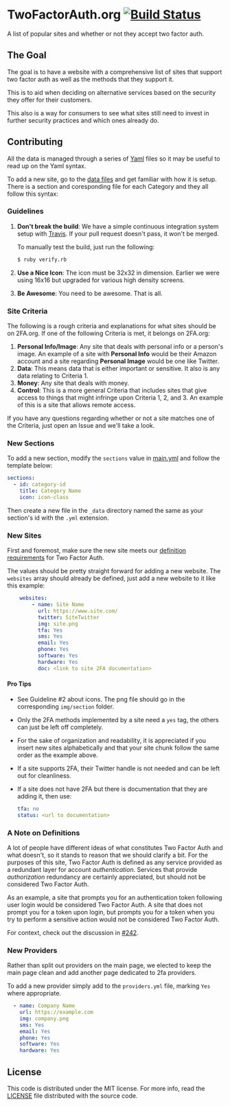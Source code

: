 TwoFactorAuth.org [![Build Status](https://travis-ci.org/jdavis/twofactorauth.png?branch=master)](https://travis-ci.org/jdavis/twofactorauth)
=================

A list of popular sites and whether or not they accept two factor auth.

## The Goal

The goal is to have a website with a comprehensive list of sites that support
two factor auth as well as the methods that they support it.

This is to aid when deciding on alternative services based on the security they
offer for their customers.

This also is a way for consumers to see what sites still need to invest in
further security practices and which ones already do.

## Contributing

All the data is managed through a series of [Yaml][yaml] files so it may be useful to read
up on the Yaml syntax.

To add a new site, go to the [data files](_data/) and get familiar with
how it is setup. There is a section and coresponding file for each Category and they all follow this
syntax:

### Guidelines

1. **Don't break the build**: We have a simple continuous integration system
   setup with [Travis][travis]. If your pull request doesn't pass, it won't be
   merged.

   To manually test the build, just run the following:

    ```bash
    $ ruby verify.rb
    ```

2. **Use a Nice Icon**: The icon must be 32x32 in dimension. Earlier we were
   using 16x16 but upgraded for various high density screens.
3. **Be Awesome**: You need to be awesome. That is all.

### Site Criteria

The following is a rough criteria and explanations for what sites should be on
2FA.org. If one of the following Criteria is met, it belongs on 2FA.org:

1. **Personal Info/Image**: Any site that deals with personal info or a person's
   image. An example of a site with **Personal Info** would be their Amazon
   account and a site regarding **Personal Image** would be one like Twitter.
2. **Data**: This means data that is either important or sensitive. It also is
   any data relating to Criteria 1.
3. **Money**: Any site that deals with money.
4. **Control**: This is a more general Criteria that includes sites that give
   access to things that might infringe upon Criteria 1, 2, and 3. An example of
   this is a site that allows remote access.

If you have any questions regarding whether or not a site matches one of the
Criteria, just open an Issue and we'll take a look.

### New Sections

To add a new section, modify the `sections` value in [main.yml](_data/main.yml)
and follow the template below:

```yml
sections:
  - id: category-id
    title: Category Name
    icon: icon-class
```

Then create a new file in the `_data` directory named the same as your section's id with the `.yml` extension.

### New Sites

First and foremost, make sure the new site meets our [definition requirements](#a-note-on-definitions) for Two Factor Auth.

The values should be pretty straight forward for adding a new website. The
`websites` array should already be defined, just add a new website to it like
this example:

```yml
    websites:
        - name: Site Name
          url: https://www.site.com/
          twitter: SiteTwitter
          img: site.png
          tfa: Yes
          sms: Yes
          email: Yes
          phone: Yes
          software: Yes
          hardware: Yes
          doc: <link to site 2FA documentation>
```

#### Pro Tips

- See Guideline #2 about icons. The png file should go in the corresponding `img/section` folder.

- Only the 2FA methods implemented by a site need a `yes` tag, the others can just be left off completely.

- For the sake of organization and readability, it is appreciated if you insert new sites alphabetically and
that your site chunk follow the same order as the example above.

- If a site supports 2FA, their Twitter handle is not needed and can be left out for cleanliness.

- If a site does not have 2FA but there is documentation that they are adding it, then use:

  ```yml
  tfa: no
  status: <url to documentation>
  ```

### A Note on Definitions

A lot of people have different ideas of what constitutes Two Factor Auth and what doesn't, so it stands to reason that we should clarify a bit. For the purposes of this site, Two Factor Auth is defined as any service provided as a redundant layer for account *authentication*. Services that provide *authorization* redundancy are certainly appreciated, but should not be considered Two Factor Auth.

As an example, a site that prompts you for an authentication token following user login would be considered Two Factor Auth. A site that does not prompt you for a token upon login, but prompts you for a token when you try to perform a sensitive action would not be considered Two Factor Auth.

For context, check out the discussion in [#242](https://github.com/jdavis/twofactorauth/issues/242).

### New Providers

Rather than split out providers on the main page, we elected to keep the
main page clean and add another page dedicated to 2fa providers.

To add a new provider simply add to the `providers.yml` file, marking `Yes` where appropriate.

```yml
  - name: Company Name
    url: https://example.com
    img: company.png
    sms: Yes
    email: Yes
    phone: Yes
    software: Yes
    hardware: Yes
```

## License

This code is distributed under the MIT license. For more info, read the
[LICENSE](/LICENSE) file distributed with the source code.

[yaml]: http://www.yaml.org/
[travis]: https://travis-ci.org/jdavis/twofactorauth
